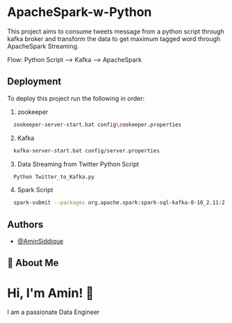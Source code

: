 # ApacheSpark-w-Python

This project aims to consume tweets message from a python script through kafka broker and transform the data to get maximum tagged word through ApacheSpark Streaming.

Flow:
Python Script --> Kafka --> ApacheSpark




## Deployment

To deploy this project run the following in order:


1. zookeeper
```bash
  zookeeper-server-start.bat config\zookeeper.properties 
```

2. Kafka 
```bash
  kafka-server-start.bat config/server.properties 

```

3. Data Streaming from Twitter Python Script
```bash
  Python Twitter_to_Kafka.py
```

4. Spark Script

```bash
  spark-submit --packages org.apache.spark:spark-sql-kafka-0-10_2.11:2.4.7 Spark_kafka_Twitter_Data.py

```
## Authors

- [@AminSiddique](https://github.com/Amin-Siddique)

## 🚀 About Me
# Hi, I'm Amin! 👋

I am a passionate Data Engineer 


